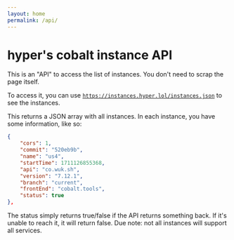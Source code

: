 ```yaml
---
layout: home
permalink: /api/
---
```

# hyper's cobalt instance API
This is an "API" to access the list of instances. You don't need to scrap the page itself.

To access it, you can use <code>https://instances.hyper.lol/instances.json</code> to see the instances.

This returns a JSON array with all instances. In each instance, you have some information, like so:
```json
{
    "cors": 1,
    "commit": "520eb9b",
    "name": "us4",
    "startTime": 1711126855368,
    "api": "co.wuk.sh",
    "version": "7.12.1",
    "branch": "current",
    "frontEnd": "cobalt.tools",
    "status": true
},
```
The status simply returns true/false if the API returns something back. If it's unable to reach it, it will return false. Due note: not all instances will support all services.
